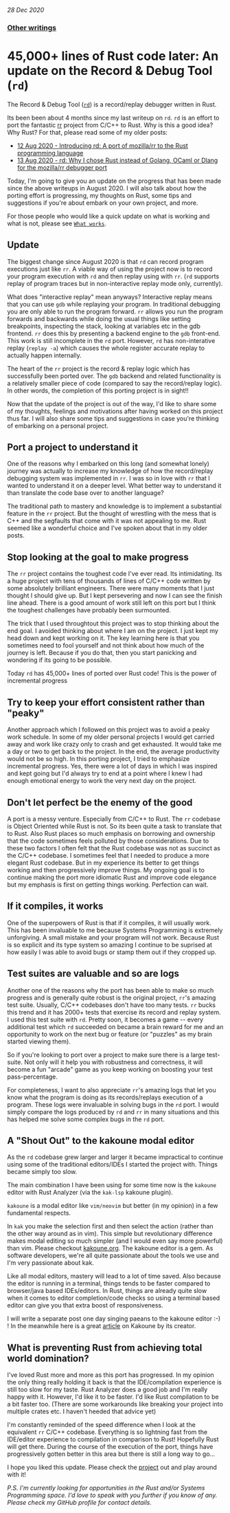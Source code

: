 _28 Dec 2020_

### [Other writings](https://github.com/sidkshatriya/me/blob/master/README.md)

#  45,000+ lines of Rust code later: An update on the Record & Debug Tool (`rd`)

The Record & Debug Tool ([`rd`](https://github.com/sidkshatriya/rd)) is a record/replay debugger written in Rust.

Its been been about 4 months since my last writeup on `rd`. `rd` is an effort to port the fantastic [rr](https://github.com/rr-debugger/rr) project from C/C++ to Rust. Why is this a good idea? Why Rust? For that, please read some of my older posts:

- [12 Aug 2020 - Introducing rd: A port of mozilla/rr to the Rust programming language](https://github.com/sidkshatriya/me/blob/master/001-rd-intro.md)
- [13 Aug 2020 - rd: Why I chose Rust instead of Golang, OCaml or Dlang for the mozilla/rr debugger port](https://github.com/sidkshatriya/me/blob/master/002-why-rust.md)

Today, I'm going to give you an update on the progress that has been made since the above writeups in August 2020. I will also talk about how the porting effort is progressing, my thoughts on Rust, some tips and suggestions if you're about embark on your own project, and more.

For those people who would like a quick update on what is working and what is not, please see [`What works`](https://github.com/sidkshatriya/rd#what-works).

## Update

The biggest change since August 2020 is that `rd` can record program executions just like `rr`. A viable way of using the project now is to record your program execution with `rd` and then replay using with `rr`. (`rd` supports replay of program traces but in non-interactive replay mode only, currently). 

What does "interactive replay" mean anyways? Interactive replay means that you can use `gdb` while replaying your program. In traditional debugging you are only able to run the program forward. `rr` allows you run the program forwards and backwards while doing the usual things like setting breakpoints, inspecting the stack, looking at variables etc in the gdb frontend. `rr` does this by presenting a backend engine to the `gdb` front-end. This work is still incomplete in the `rd` port. However, `rd` has  non-interative replay (`replay -a`) which causes the whole register accurate replay to actually happen internally.

The heart of the `rr` project is the record & replay logic which has successfully been ported over. The `gdb` backend and related functionality is a relatively smaller piece of code (compared to say the record/replay logic). In other words, the completion of this porting project is in sight!!

Now that the update of the project is out of the way, I'd like to share some of my thoughts, feelings and motivations after having worked on this project thus far. I will also share some tips and suggestions in case you're thinking of embarking on a personal project.

## Port a project to understand it

One of the reasons why I embarked on this long (and somewhat lonely) journey was actually to increase my knowledge of how the record/replay debugging system was implemented in `rr`. I was so in love with `rr` that I wanted to understand it on a deeper level. What better way to understand it than translate the code base over to another language?

The traditional path to mastery and knowledge is to implement a substantial feature in the `rr` project. But the thought of wrestling with the mess that is C++ and the segfaults that come with it was not appealing to me. Rust seemed like a wonderful choice and I've spoken about that in my older posts.

## Stop looking at the goal to make progress

The `rr` project contains the toughest code I've ever read. Its intimidating. Its a huge project with tens of thousands of lines of C/C++ code written by some absolutely brilliant engineers. There were many moments that I just thought I should give up. But I kept persevering and now I can see the finish line ahead. There is a good amount of work still left on this port but I think the toughest challenges have probably been surmounted. 

The trick that I used throughtout this project was to stop thinking about the end goal. I avoided thinking about where I am on the project. I just kept my head down and kept working on it. The key learning here is that you sometimes need to fool yourself and not think about how much of the journey is left. Because if you do that, then you start panicking and wondering if its going to be possible.

Today `rd` has 45,000+ lines of ported over Rust code! This is the power of incremental progress

## Try to keep your effort consistent rather than "peaky"

Another approach which I followed on this project was to avoid a peaky work schedule. In some of my older personal projects I would get carried away and work like crazy only to crash and get exhausted. It would take me a day or two to get back to the project. In the end, the average productivity would not be so high. In this porting project, I tried to emphasize incremental progress. Yes, there were a lot of days in which I was inspired and kept going but I'd always try to end at a point where I knew I had enough emotional energy to work the very next day on the project.

## Don't let perfect be the enemy of the good

A port is a messy venture. Especially from C/C++ to Rust. The `rr` codebase is Object Oriented while Rust is not. So its been quite a task to translate that to Rust. Also Rust places so much emphasis on borrowing and ownership that the code sometimes feels polluted by those considerations. Due to these two factors I often felt that the Rust codebase was not as succinct as the C/C++ codebase. I sometimes feel that I needed to produce a more elegant Rust codebase. But in my experience its better to get things working and then progressively improve things. My ongoing goal is to continue making the port more idiomatic Rust and improve code elegance but my emphasis is first on getting things working. Perfection can wait.

## If it compiles, it works

One of the superpowers of Rust is that if it compiles, it will usually work. This has been invaluable to me because Systems Programming is extremely unforgiving. A small mistake and your program will not work. Because Rust is so explicit and its type system so amazing I continue to be suprised at how easily I was able to avoid bugs or stamp them out if they cropped up.

## Test suites are valuable and so are logs

Another one of the reasons why the port has been able to make so much progress and is generally quite robust is the original project, `rr`'s amazing test suite. Usually, C/C++ codebases don't have too many tests. `rr` bucks this trend and it has 2000+ tests that exercise its record and replay system. I used this test suite with `rd`. Pretty soon, it becomes a game -- every additional test which `rd` succeeded on became a brain reward for me and an opportunity to work on the next bug or feature (or "puzzles" as my brain started viewing them).

So if you're looking to port over a project to <your-favorite-language> make sure there is a large test-suite. Not only will it help you with robustness and correctness, it will become a fun "arcade" game as you keep working on boosting your test pass-percentage.

For completeness, I want to also appreciate `rr`'s amazing logs that let you know what the program is doing as its records/replays execution of a program. These logs were invaluable in solving bugs in the `rd` port. I would simply compare the logs produced by `rd` and `rr` in many situations and this has helped me solve some complex bugs in the `rd` port.

## A "Shout Out" to the kakoune modal editor

As the `rd` codebase grew larger and larger it became impractical to continue using some of the traditional editors/IDEs I started the project with. Things became simply too slow.

The main combination I have been using for some time now is the `kakoune` editor with Rust Analyzer (via the `kak-lsp` kakoune plugin). 

`kakoune` is a modal editor like `vim/neovim` but better (in my opinion) in a few fundamental respects. 

In `kak` you make the selection first and then select the action (rather than the other way around as in vim). This simple but revolutionary difference makes modal editing so much simpler (and I would even say more powerful) than vim. Please checkout [kakoune.org](https://kakoune.org). The kakoune editor is a gem. As software developers, we're all quite passionate about the tools we use and I'm very passionate about kak.

Like all modal editors, mastery will lead to a lot of time saved. Also because the editor is running in a terminal, things tends to be faster compared to browser/java based IDEs/editors. In Rust, things are already quite slow when it comes to editor completion/code checks so using a terminal based editor can give you that extra boost of responsiveness.

I will write a separate post one day singing paeans to the kakoune editor :-) ! In the meanwhile here is a great [article](https://kakoune.org/why-kakoune/why-kakoune.html) on Kakoune by its creator.

## What is preventing Rust from achieving total world domination?

I've loved Rust more and more as this port has progressed. In my opinion the only thing really holding it back is that the IDE/compilation experience is still too slow for my taste. Rust Analyzer does a good job and I'm really happy with it. However, I'd like it to be faster. I'd like Rust compilation to be a bit faster too. (There are some workarounds like breaking your project into multiple crates etc. I haven't heeded that advice yet) 

I'm constantly reminded of the speed difference when I look at the equivalent `rr` C/C++ codebase. Everything is so lightning fast from the IDE/editor experience to compilation in comparison to Rust! Hopefully Rust will get there. During the course of the execution of the port, things have progressively gotten better in this area but there is still a long way to go...

I hope you liked this update. Please check the [project](https://github.com/sidkshatriya/rd) out and play around with it! 

_P.S. I'm currently looking for opportunities in the Rust and/or Systems Programming space. I'd love to speak with you further if you know of any. Please check my GitHub profile for contact details._

